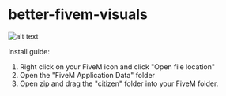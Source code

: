 # better-fivem-visuals

![alt text](https://cdn.discordapp.com/attachments/409587889853169664/452682239067553792/lspd3.png)

Install guide:

1. Right click on your FiveM icon and click "Open file location"
2. Open the "FiveM Application Data" folder
3. Open zip and drag the "citizen" folder into your FiveM folder.

